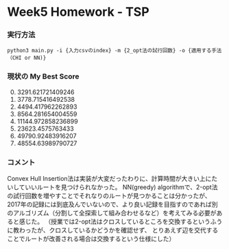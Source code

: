 # Week5 Homework - TSP

### 実行方法
```python3 main.py -i {入力csvのindex} -m {2_opt法の試行回数} -o {適用する手法（CHI or NN)}```

### 現状の My Best Score
0. 3291.621721409246
1. 3778.715416492538
2. 4494.417962262893
3. 8564.281654004559
4. 11144.972858236899
5. 23623.4575763433
6. 49790.92483916207
7. 48554.63989790727

### コメント
Convex Hull Insertion法は実装が大変だったわりに、計算時間が大きい上にたいしていいルートを見つけられなかった。 
NN(greedy) algorithmで、2-opt法の試行回数を増やすことでそれなりのルートが見つかることは分かったが、 
2017年の記録には到底及んでいないので、より良い記録を目指すのであれば別のアルゴリズム（分割して全探索して組み合わせるなど）を考えてみる必要があると感じた。 
（授業では2-opt法はクロスしているところを交換するというふうに教わったが、クロスしているかどうかを確認せず、 
とりあえず辺を交代することでルートが改善される場合は交換するという仕様にした）

